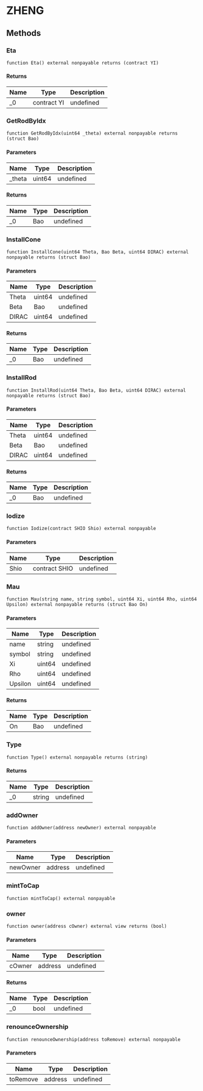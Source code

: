 # ZHENG









## Methods

### Eta

```solidity
function Eta() external nonpayable returns (contract YI)
```






#### Returns

| Name | Type | Description |
|---|---|---|
| _0 | contract YI | undefined |

### GetRodByIdx

```solidity
function GetRodByIdx(uint64 _theta) external nonpayable returns (struct Bao)
```





#### Parameters

| Name | Type | Description |
|---|---|---|
| _theta | uint64 | undefined |

#### Returns

| Name | Type | Description |
|---|---|---|
| _0 | Bao | undefined |

### InstallCone

```solidity
function InstallCone(uint64 Theta, Bao Beta, uint64 DIRAC) external nonpayable returns (struct Bao)
```





#### Parameters

| Name | Type | Description |
|---|---|---|
| Theta | uint64 | undefined |
| Beta | Bao | undefined |
| DIRAC | uint64 | undefined |

#### Returns

| Name | Type | Description |
|---|---|---|
| _0 | Bao | undefined |

### InstallRod

```solidity
function InstallRod(uint64 Theta, Bao Beta, uint64 DIRAC) external nonpayable returns (struct Bao)
```





#### Parameters

| Name | Type | Description |
|---|---|---|
| Theta | uint64 | undefined |
| Beta | Bao | undefined |
| DIRAC | uint64 | undefined |

#### Returns

| Name | Type | Description |
|---|---|---|
| _0 | Bao | undefined |

### Iodize

```solidity
function Iodize(contract SHIO Shio) external nonpayable
```





#### Parameters

| Name | Type | Description |
|---|---|---|
| Shio | contract SHIO | undefined |

### Mau

```solidity
function Mau(string name, string symbol, uint64 Xi, uint64 Rho, uint64 Upsilon) external nonpayable returns (struct Bao On)
```





#### Parameters

| Name | Type | Description |
|---|---|---|
| name | string | undefined |
| symbol | string | undefined |
| Xi | uint64 | undefined |
| Rho | uint64 | undefined |
| Upsilon | uint64 | undefined |

#### Returns

| Name | Type | Description |
|---|---|---|
| On | Bao | undefined |

### Type

```solidity
function Type() external nonpayable returns (string)
```






#### Returns

| Name | Type | Description |
|---|---|---|
| _0 | string | undefined |

### addOwner

```solidity
function addOwner(address newOwner) external nonpayable
```





#### Parameters

| Name | Type | Description |
|---|---|---|
| newOwner | address | undefined |

### mintToCap

```solidity
function mintToCap() external nonpayable
```






### owner

```solidity
function owner(address cOwner) external view returns (bool)
```





#### Parameters

| Name | Type | Description |
|---|---|---|
| cOwner | address | undefined |

#### Returns

| Name | Type | Description |
|---|---|---|
| _0 | bool | undefined |

### renounceOwnership

```solidity
function renounceOwnership(address toRemove) external nonpayable
```





#### Parameters

| Name | Type | Description |
|---|---|---|
| toRemove | address | undefined |




